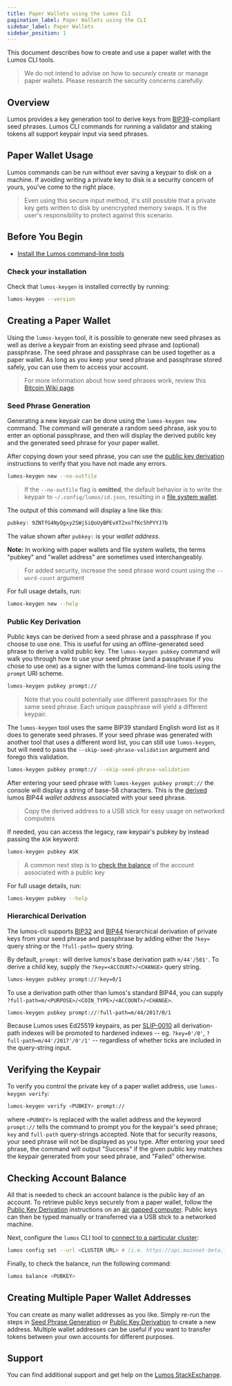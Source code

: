 ```yaml
---
title: Paper Wallets using the Lumos CLI
pagination_label: Paper Wallets using the CLI
sidebar_label: Paper Wallets
sidebar_position: 1
---
```


This document describes how to create and use a paper wallet with the Lumos CLI
tools.

> We do not intend to advise on how to _securely_ create or manage paper
> wallets. Please research the security concerns carefully.

## Overview

Lumos provides a key generation tool to derive keys from
[BIP39](https://github.com/bitcoin/bips/blob/master/bip-0039.mediawiki)-compliant
seed phrases. Lumos CLI commands for running a validator and staking tokens all
support keypair input via seed phrases.

## Paper Wallet Usage

Lumos commands can be run without ever saving a keypair to disk on a machine.
If avoiding writing a private key to disk is a security concern of yours, you've
come to the right place.

> Even using this secure input method, it's still possible that a private key
> gets written to disk by unencrypted memory swaps. It is the user's
> responsibility to protect against this scenario.

## Before You Begin

- [Install the Lumos command-line tools](../install.md)

### Check your installation

Check that `lumos-keygen` is installed correctly by running:

```bash
lumos-keygen --version
```

## Creating a Paper Wallet

Using the `lumos-keygen` tool, it is possible to generate new seed phrases as
well as derive a keypair from an existing seed phrase and (optional) passphrase.
The seed phrase and passphrase can be used together as a paper wallet. As long
as you keep your seed phrase and passphrase stored safely, you can use them to
access your account.

> For more information about how seed phrases work, review this
> [Bitcoin Wiki page](https://en.bitcoin.it/wiki/Seed_phrase).

### Seed Phrase Generation

Generating a new keypair can be done using the `lumos-keygen new` command. The
command will generate a random seed phrase, ask you to enter an optional
passphrase, and then will display the derived public key and the generated seed
phrase for your paper wallet.

After copying down your seed phrase, you can use the
[public key derivation](#public-key-derivation) instructions to verify that you
have not made any errors.

```bash
lumos-keygen new --no-outfile
```

> If the `--no-outfile` flag is **omitted**, the default behavior is to write
> the keypair to `~/.config/lumos/id.json`, resulting in a
> [file system wallet](./file-system.md).

The output of this command will display a line like this:

```bash
pubkey: 9ZNTfG4NyQgxy2SWjSiQoUyBPEvXT2xo7fKc5hPYYJ7b
```

The value shown after `pubkey:` is your _wallet address_.

**Note:** In working with paper wallets and file system wallets, the terms
"pubkey" and "wallet address" are sometimes used interchangeably.

> For added security, increase the seed phrase word count using the
> `--word-count` argument

For full usage details, run:

```bash
lumos-keygen new --help
```

### Public Key Derivation

Public keys can be derived from a seed phrase and a passphrase if you choose to
use one. This is useful for using an offline-generated seed phrase to derive a
valid public key. The `lumos-keygen pubkey` command will walk you through how
to use your seed phrase (and a passphrase if you chose to use one) as a signer
with the lumos command-line tools using the `prompt` URI scheme.

```bash
lumos-keygen pubkey prompt://
```

> Note that you could potentially use different passphrases for the same seed
> phrase. Each unique passphrase will yield a different keypair.

The `lumos-keygen` tool uses the same BIP39 standard English word list as it
does to generate seed phrases. If your seed phrase was generated with another
tool that uses a different word list, you can still use `lumos-keygen`, but
will need to pass the `--skip-seed-phrase-validation` argument and forego this
validation.

```bash
lumos-keygen pubkey prompt:// --skip-seed-phrase-validation
```

After entering your seed phrase with `lumos-keygen pubkey prompt://` the
console will display a string of base-58 characters. This is the
[derived](#hierarchical-derivation) lumos BIP44 _wallet address_ associated
with your seed phrase.

> Copy the derived address to a USB stick for easy usage on networked computers

If needed, you can access the legacy, raw keypair's pubkey by instead passing
the `ASK` keyword:

```bash
lumos-keygen pubkey ASK
```

> A common next step is to [check the balance](#checking-account-balance) of the
> account associated with a public key

For full usage details, run:

```bash
lumos-keygen pubkey --help
```

### Hierarchical Derivation

The lumos-cli supports
[BIP32](https://github.com/bitcoin/bips/blob/master/bip-0032.mediawiki) and
[BIP44](https://github.com/bitcoin/bips/blob/master/bip-0044.mediawiki)
hierarchical derivation of private keys from your seed phrase and passphrase by
adding either the `?key=` query string or the `?full-path=` query string.

By default, `prompt:` will derive lumos's base derivation path `m/44'/501'`. To
derive a child key, supply the `?key=<ACCOUNT>/<CHANGE>` query string.

```bash
lumos-keygen pubkey prompt://?key=0/1
```

To use a derivation path other than lumos's standard BIP44, you can supply
`?full-path=m/<PURPOSE>/<COIN_TYPE>/<ACCOUNT>/<CHANGE>`.

```bash
lumos-keygen pubkey prompt://?full-path=m/44/2017/0/1
```

Because Lumos uses Ed25519 keypairs, as per
[SLIP-0010](https://github.com/satoshilabs/slips/blob/master/slip-0010.md) all
derivation-path indexes will be promoted to hardened indexes -- eg.
`?key=0'/0'`, `?full-path=m/44'/2017'/0'/1'` -- regardless of whether ticks are
included in the query-string input.

## Verifying the Keypair

To verify you control the private key of a paper wallet address, use
`lumos-keygen verify`:

```bash
lumos-keygen verify <PUBKEY> prompt://
```

where `<PUBKEY>` is replaced with the wallet address and the keyword `prompt://`
tells the command to prompt you for the keypair's seed phrase; `key` and
`full-path` query-strings accepted. Note that for security reasons, your seed
phrase will not be displayed as you type. After entering your seed phrase, the
command will output "Success" if the given public key matches the keypair
generated from your seed phrase, and "Failed" otherwise.

## Checking Account Balance

All that is needed to check an account balance is the public key of an account.
To retrieve public keys securely from a paper wallet, follow the
[Public Key Derivation](#public-key-derivation) instructions on an
[air gapped computer](<https://en.wikipedia.org/wiki/Air_gap_(networking)>).
Public keys can then be typed manually or transferred via a USB stick to a
networked machine.

Next, configure the `lumos` CLI tool to
[connect to a particular cluster](../examples/choose-a-cluster.md):

```bash
lumos config set --url <CLUSTER URL> # (i.e. https://api.mainnet-beta.lumos.com)
```

Finally, to check the balance, run the following command:

```bash
lumos balance <PUBKEY>
```

## Creating Multiple Paper Wallet Addresses

You can create as many wallet addresses as you like. Simply re-run the steps in
[Seed Phrase Generation](#seed-phrase-generation) or
[Public Key Derivation](#public-key-derivation) to create a new address.
Multiple wallet addresses can be useful if you want to transfer tokens between
your own accounts for different purposes.

## Support

You can find additional support and get help on the
[Lumos StackExchange](https://lumos.stackexchange.com).
